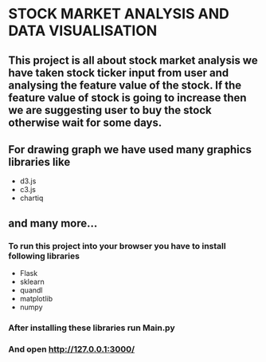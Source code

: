 # STOCK MARKET ANALYSIS AND DATA VISUALISATION

## This project is all about stock market analysis we have taken stock ticker input from user and analysing the feature value of the stock. If the feature value of stock is going to increase then we are suggesting user to buy the stock otherwise wait for some days.

## For drawing graph we have used many graphics libraries like 
  - d3.js
  - c3.js
  - chartiq
 ## and many more...

### To run this project into your browser you have to install following libraries
- Flask
- sklearn
- quandl
- matplotlib
- numpy

### After installing these libraries run Main.py
### And open http://127.0.0.1:3000/
